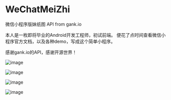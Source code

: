 # WeChatMeiZhi

微信小程序版妹纸图 API from gank.io

本人是一枚即将毕业的Android开发工程师，初试前端。
便花了点时间查看微信小程序官方文档，以及各种demo，写成这个简单小程序。

感谢gank.io的API，感谢开源世界！

![image](https://github.com/brucevanfdm/WeChatMeiZhi/raw/master/screenshots/meizhi01.png)

![image](https://github.com/brucevanfdm/WeChatMeiZhi/raw/master/screenshots/meizhi02.png)

![image](https://github.com/brucevanfdm/WeChatMeiZhi/raw/master/screenshots/meizhi03.png)

![image](https://github.com/brucevanfdm/WeChatMeiZhi/raw/master/screenshots/meizhi04.png)
